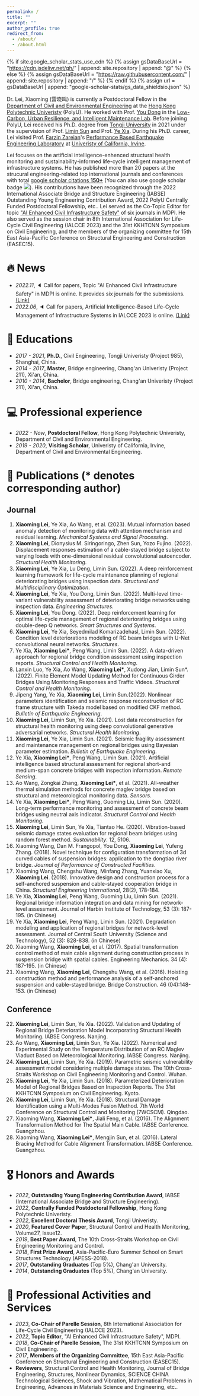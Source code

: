 ```yaml
---
permalink: /
title: ""
excerpt: ""
author_profile: true
redirect_from: 
  - /about/
  - /about.html
---
```


{% if site.google_scholar_stats_use_cdn %}
{% assign gsDataBaseUrl = "https://cdn.jsdelivr.net/gh/" | append: site.repository | append: "@" %}
{% else %}
{% assign gsDataBaseUrl = "https://raw.githubusercontent.com/" | append: site.repository | append: "/" %}
{% endif %}
{% assign url = gsDataBaseUrl | append: "google-scholar-stats/gs_data_shieldsio.json" %}

<span class='anchor' id='about-me'></span>

Dr. Lei, Xiaoming (雷晓鸣) is currently a Postdoctoral Fellow in the [Department of Civil and Environmental Engineering](https://www.polyu.edu.hk/) at the [Hong Kong Polytechnic Univeristy](https://www.polyu.edu.hk/cee/) (PolyU). He worked with Prof. [You Dong](https://www.polyu.edu.hk/cee/people/academic-staff/dr-you-dong/) in the [Low-Carbon, Urban Resilience, and Intelligent Maintenance Lab](https://youdongpolyu.weebly.com/). Before joining PolyU, Lei received his Ph.D. degree from [Tongji University](https://www.tongji.edu.cn/) in 2021 under the supervision of Prof. [Limin Sun](https://bridge.tongji.edu.cn/d9/a3/c14928a186787/page.htm) and Prof. [Ye Xia](https://bridge.tongji.edu.cn/5f/e6/c14929a155622/page.htm). During his Ph.D. career, Lei visited Prof. [Farzin Zareian](https://engineering.uci.edu/users/farzin-zareian)'s [Performance Based Earthquake Engineering Laboratory](https://pbee.eng.uci.edu/) at [Univeristy of California, Irvine](https://www.uci.edu/). 

Lei focuses on the artificial intelligence-enhenced structural health monitoring and sustainability-informed life-cycle intelligent management of infrastructure systems. He has published more than 20 papers at the strucural engineering-related top international journals and conferences with total <a href='https://scholar.google.com/citations?user=1hf-sagAAAAJ&hl=en'>google scholar citations <strong><span id='total_cit'>150+</span></strong></a> (You can also use google scholar badge <a href='https://scholar.google.com/citations?user=1hf-sagAAAAJ&hl=en'><img src="https://img.shields.io/endpoint?url={{ url | url_encode }}&logo=Google%20Scholar&labelColor=f6f6f6&color=9cf&style=flat&label=citations"></a>). His contributions have been recognized through the 2022 International Associate Bridge and Structure Engineering (IABSE) Outstanding Young Engineering Contribution Award, 2022 PolyU Centrally Funded Postdoctoral Fellowship, etc.. Lei served as the Co-Topic Editor for topic ["AI Enhanced Civil Infrastructure Safety"](https://www.mdpi.com/topics/6BG3A25792) of six journals in MDPI. He also served as the session chair in 8th International Association for Life-Cycle Civil Engineering (IALCCE 2023) and the 31st KKHTCNN Symposium on Civil Engineering, and the members of the organizing committee for 15th East Asia-Pacific Conference on Structural Engineering and Construction (EASEC15).
 
# 🔥 News
- *2022.11*, :speaker: Call for papers, Topic "AI Enhanced Civil Infrastructure Safety" in MDPI is online. It provides six journals for the submissions. [(Link)](https://www.mdpi.com/topics/6BG3A25792)
- *2022.06*, :speaker: Call for papers, Artificial Intelligence-Based Life-Cycle Management of Infrastructure Systems in IALCCE 2023 is online. [(Link)](https://ialcce2023.org/technical-program/mini-symposia/)

# 📖 Educations
- *2017 - 2021*, **Ph.D.**, Civil Engineering, Tongji Univeristy (Project 985), Shanghai, China. 
- *2014 - 2017*, **Master**, Bridge engineering, Chang'an Univeristy (Project 211), Xi'an, China. 
- *2010 - 2014*, **Bachelor**, Bridge engineering, Chang'an Univeristy (Project 211), Xi'an, China. 

# 💻 Professional experience
- *2022 - Now*, **Postdoctoral Fellow**, Hong Kong Polytechnic Univeristy, Department of Civil and Environmental Engineering.
- *2019 - 2020*, **Visiting Scholar**, Univeristy of California, Irvine, Department of Civil and Environmental Engineering.

# 📝 Publications (* denotes corresponding author)
## Journal
1.	**Xiaoming Lei**, Ye Xia, Ao Wang, et al. (2023). Mutual information based anomaly detection of monitoring data with attention mechanism and residual learning. *Mechanical Systems and Signal Processing*.
2.	**Xiaoming Lei**, Dionysius M. Siringoringo, Zhen Sun, Yozo Fujino. (2022). Displacement responses estimation of a cable-stayed bridge subject to varying loads with one-dimensional residual convolutional autoencoder. *Structural Health Monitoring*.
3.	**Xiaoming Lei**, Ye Xia, Lu Deng, Limin Sun. (2022). A deep reinforcement learning framework for life-cycle maintenance planning of regional deteriorating bridges using inspection data. *Structural and Multidisciplinary Optimization*.
4.	**Xiaoming Lei**, Ye Xia, You Dong, Limin Sun. (2022). Multi-level time-variant vulnerability assessment of deteriorating bridge networks using inspection data. *Engineering Structures*.
5.	**Xiaoming Lei**, You Dong. (2022). Deep reinforcement learning for optimal life-cycle management of regional deteriorating bridges using double-deep Q networks. *Smart Structures and Systems*.
6.	**Xiaoming Lei**, Ye Xia, Seyedmilad Komarizadehasl, Limin Sun. (2022). Condition level deteriorations modeling of RC beam bridges with U-Net convolutional neural networks. *Structures*. 
7.	Ye Xia, **Xiaoming Lei\***, Peng Wang, Limin Sun. (2022). A data-driven approach for regional bridge condition assessment using inspection reports. *Structural Control and Health Monitoring*.
8.	Lanxin Luo, Ye Xia, Ao Wang, **Xiaoming Lei\***, Xudong Jian, Limin Sun*. (2022). Finite Element Model Updating Method for Continuous Girder Bridges Using Monitoring Responses and Traffic Videos. *Structural Control and Health Monitoring*.
9.	Jipeng Yang, Ye Xia, **Xiaoming Lei**, Limin Sun.(2022). Nonlinear parameters identification and seismic response reconstruction of RC frame structure with Takeda model based on modified CKF method. *Bulletin of Earthquake Engineering*. 
10.	**Xiaoming Lei**, Limin Sun, Ye Xia. (2021). Lost data reconstruction for structural health monitoring using deep convolutional generative adversarial networks. *Structural Health Monitoring*.
11.	**Xiaoming Lei**, Ye Xia, Limin Sun. (2021). Seismic fragility assessment and maintenance management on regional bridges using Bayesian parameter estimation. *Bulletin of Earthquake Engineering*.
12.	Ye Xia, **Xiaoming Lei\***, Peng Wang, Limin Sun. (2021). Artificial intelligence based structural assessment for regional short-and medium-span concrete bridges with inspection information. *Remote Sensing*.
13.	Ao Wang, Zongkai Zhang, **Xiaoming Lei\***, et al. (2021). All-weather thermal simulation methods for concrete maglev bridge based on structural and meteorological monitoring data. *Sensors*.
14.	Ye Xia, **Xiaoming Lei\***, Peng Wang, Guoming Liu, Limin Sun. (2020). Long-term performance monitoring and assessment of concrete beam bridges using neutral axis indicator. *Structural Control and Health Monitoring*.
15.	**Xiaoming Lei**, Limin Sun, Ye Xia, Tiantao He. (2020). Vibration-based seismic damage states evaluation for regional beam bridges using random forest method. *Sustainability*. 12, 5106. 
17.	Xiaoming Wang, Dan M. Frangopol, You Dong, **Xiaoming Lei**, Yufeng Zhang. (2018). Novel technique for configuration transformation of 3d curved cables of suspension bridges: application to the dongtiao river bridge. *Journal of Performance of Constructed Facilities*.
18.	Xiaoming Wang, Chengshu Wang, Minfang Zhang, Yuanxiao Xu, **Xiaoming Lei**. (2018). Innovative design and construction process for a self-anchored suspension and cable-stayed cooperation bridge in China. *Structural Engineering International*, 28(2), 178-184.
19.	Ye Xia, **Xiaoming Lei**, Peng Wang, Guoming Liu, Limin Sun. (2021). Regional bridge information integration and data mining for network-level assessment. Journal of Harbin Institute of Technology, 53 (3): 187-195. (in Chinese)
20.	Ye Xia, **Xiaoming Lei**, Peng Wang, Limin Sun. (2021). Degradation modeling and application of regional bridges for network-level assessment. Journal of Central South University (Science and Technology), 52 (3): 828-838. (in Chinese)
21.	Xiaoming Wang, **Xiaoming Lei**, et al. (2017). Spatial transformation control method of main cable alignment during construction process in suspension bridge with spatial cables. Engineering Mechanics. 34 (4): 187-195. (in Chinese)
22.	Xiaoming Wang, **Xiaoming Lei**, Chengshu Wang, et al. (2016). Hoisting construction method and performance analysis of a self-anchored suspension and cable-stayed bridge. Bridge Construction. 46 (04):148-153. (in Chinese)
## Conference
22.	**Xiaoming Lei**, Limin Sun, Ye Xia. (2022). Validation and Updating of Regional Bridge Deterioration Model Incorporating Structural Health Monitoring. IABSE Congress. Nanjing. 
23.	Ao Wang, **Xiaoming Lei**, Limin Sun, Ye Xia. (2022). Numerical and Experimental Study on the Temperature Distribution of an RC Maglev Viaduct Based on Meteorological Monitoring. IABSE Congress. Nanjing.
24.	**Xiaoming Lei**, Limin Sun, Ye Xia. (2019). Parametric seismic vulnerability assessment model considering multiple damage states. The 10th Cross-Straits Workshop on Civil Engineering Monitoring and Control. Wuhan.
25.	**Xiaoming Lei**, Ye Xia, Limin Sun. (2018). Parameterized Deterioration Model of Regional Bridges Based on Inspection Reports. The 31st KKHTCNN Symposium on Civil Engineering. Kyoto.
26.	**Xiaoming Lei**, Limin Sun, Ye Xia. (2018). Structural Damage Identification using a Multi-Modes Fusion Method. 7th World Conference on Structural Control and Monitoring (7WCSCM). Qingdao.
27.	Xiaoming Wang, **Xiaoming Lei\***, Jiali Feng, et al. (2016). The Alignment Transformation Method for The Spatial Main Cable. IABSE Conference. Guangzhou. 
28.	Xiaoming Wang, **Xiaoming Lei\***, Mengjin Sun, et al. (2016). Lateral Bracing Method for Cable Alignment Transformation. IABSE Conference. Guangzhou.

# 🎖 Honors and Awards
- *2022*, **Outstanding Young Engineering Contribution Award**, IABSE (International Associate Bridge and Structure Engineering). 
- *2022*, **Centrally Funded Postdoctoral Fellowship**, Hong Kong Polytechnic Univeristy. 
- *2022*, **Excellent Doctoral Thesis Award**, Tongji Univeristy. 
- *2020*, **Featured Cover Paper**, Structural Control and Health Monitoring, Volume27, Issue12.
- *2019*, **Best Paper Award**, The 10th Cross-Straits Workshop on Civil Engineering Monitoring and Control. 
- *2018*, **First Prize Award**, Asia-Pacific-Euro Summer School on Smart Structures Technology (APESS-2018). 
- *2017*, **Outstanding Graduates** (Top 5%), Chang'an University. 
- *2014*, **Outstanding Graduates** (Top 5%), Chang'an University. 

# :briefcase: Professional Activities and Services
- *2023*, **Co-Chair of Parelle Session**, 8th International Association for Life-Cycle Civil Engineering (IALCCE 2023).
- *2022*, **Topic Editor**, "AI Enhanced Civil Infrastructure Safety", MDPI.
- *2018*, **Co-Chair of Parelle Session**, The 31st KKHTCNN Symposium on Civil Engineering.
- *2017*, **Members of the Organizing Committee**, 15th East Asia-Pacific Conference on Structural Engineering and Construction (EASEC15).
- **Reviewers**, Structural Control and Health Monitoring, Journal of Bridge Engineering, Structures, Nonlinear Dynamics, SCIENCE CHINA Technological Sciences, Shock and Vibration, Mathematical Problems in Engineering, Advances in Materials Science and Engineering, etc..
